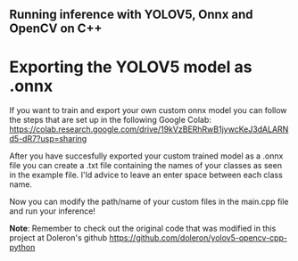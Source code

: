 ## Running inference with YOLOV5, Onnx and OpenCV on C++
# Exporting the YOLOV5 model as .onnx
If you want to train and export your own custom onnx model you can follow the steps that are set up in the following Google Colab: https://colab.research.google.com/drive/19kVzBERhRwB1jywcKeJ3dALARNd5-dR7?usp=sharing

After you have succesfully exported your custom trained model as a .onnx file you can create a .txt file containing the names of your classes as seen in the example file. I'ld advice to leave an enter space between each class name.

Now you can modify the path/name of your custom files in the main.cpp file and run your inference!

**Note**: Remember to check out the original code that was modified in this project at Doleron's github https://github.com/doleron/yolov5-opencv-cpp-python
